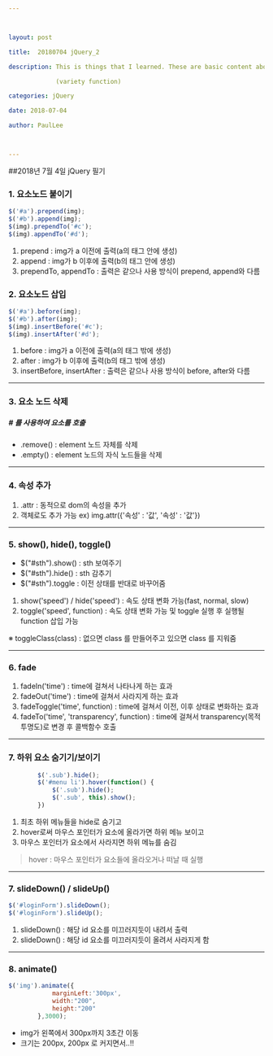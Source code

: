 ```yaml
---



layout: post

title:  20180704 jQuery_2

description: This is things that I learned. These are basic content about jQuery.

             (variety function)

categories: jQuery

date: 2018-07-04

author: PaulLee



---
```




##2018년 7월 4일 jQuery 필기



### 1. 요소노드 붙이기

```javascript
$('#a').prepend(img); 
$('#b').append(img); 
$(img).prependTo('#c');
$(img).appendTo('#d');
```

1. prepend : img가 a 이전에 출력(a의 태그 안에 생성)
2. append : img가 b 이후에 출력(b의 태그 안에 생성)
3. prependTo, appendTo : 출력은 같으나 사용 방식이 prepend, append와 다름


### 2. 요소노드 삽입

```javascript
$('#a').before(img);
$('#b').after(img);
$(img).insertBefore('#c');
$(img).insertAfter('#d');
```

1. before : img가 a 이전에 출력(a의 태그 밖에 생성)
2. after : img가 b 이후에 출력(b의 태그 밖에 생성)
3. insertBefore, insertAfter : 출력은 같으나 사용 방식이 before, after와 다름

***

### 3. 요소 노드 삭제

##### # 를 사용하여 요소를 호출

 - .remove() : element 노드 자체를 삭제
 - .empty() : element 노드의 자식 노드들을 삭제

***

### 4. 속성 추가

1. .attr : 동적으로 dom의 속성을 추가
2. 객체로도 추가 가능
	ex) img.attr({'속성' : '값', '속성' : '값'})
    
***

### 5. show(), hide(), toggle()

- $("#sth").show() : sth 보여주기
- $("#sth").hide() : sth 감추기
- $("#sth").toggle : 이전 상태를 반대로 바꾸어줌

1. show('speed') / hide('speed') : 속도 상태 변화 가능(fast, normal, slow)
2. toggle('speed', function) : 속도 상태 변화 가능 및 toggle 실행 후 실행될 function 삽입 가능

※ toggleClass(class) : 없으면 class 를 만들어주고 있으면 class 를 지워줌

***

### 6. fade

1. fadeIn('time') : time에 걸쳐서 나타나게 하는 효과
2. fadeOut('time') : time에 걸쳐서 사라지게 하는 효과
3. fadeToggle('time', function) : time에 걸쳐서 이전, 이후 상태로 변화하는 효과
4. fadeTo('time', 'transparency', function)
	: time에 걸쳐서 transparency(목적투명도)로 변경 후 콜백함수 호출

***

### 7. 하위 요소 숨기기/보이기

```javascript
		$('.sub').hide();
		$('#menu li').hover(function() {
			$('.sub').hide();
			$('.sub', this).show();
		})
```
1. 최초 하위 메뉴들을 hide로 숨기고
2. hover로써 마우스 포인터가 요소에 올라가면 하위 메뉴 보이고
3. 마우스 포인터가 요소에서 사라지면 하위 메뉴를 숨김
>hover : 마우스 포인터가 요소들에 올라오거나 떠날 때 실행

***

### 7. slideDown() / slideUp()

```javascript
$('#loginForm').slideDown();
$('#loginForm').slideUp();
```

1. slideDown() : 해당 id 요소를 미끄러지듯이 내려서 출력
2. slideDown() : 해당 id 요소를 미끄러지듯이 올려서 사라지게 함

***

### 8. animate()

```javascript
$('img').animate({
			marginLeft:'300px',
			width:"200",
			height:"200"
		},3000);
```

- img가 왼쪽에서 300px까지 3초간 이동
- 크기는 200px, 200px 로 커지면서..!!



